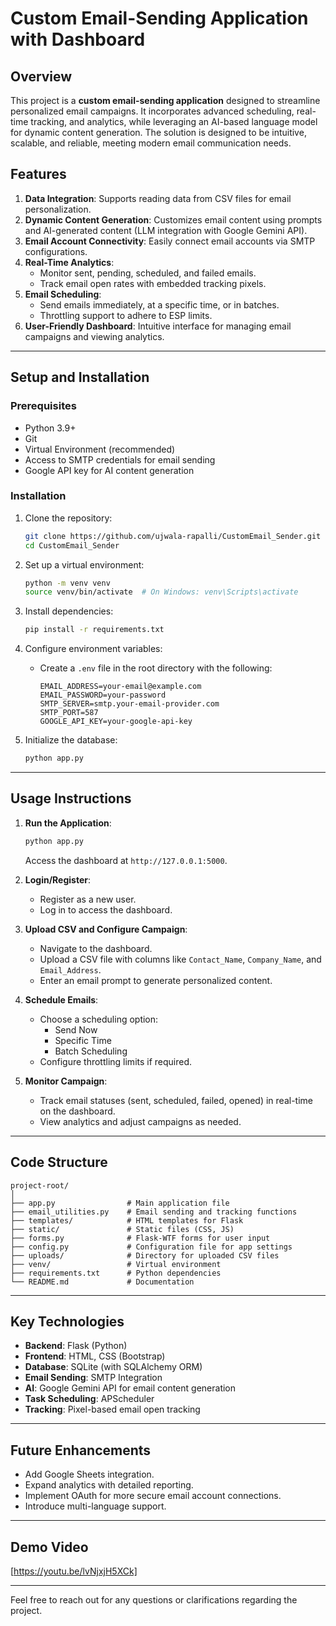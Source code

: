 # Custom Email-Sending Application with Dashboard

## Overview
This project is a **custom email-sending application** designed to streamline personalized email campaigns. It incorporates advanced scheduling, real-time tracking, and analytics, while leveraging an AI-based language model for dynamic content generation. The solution is designed to be intuitive, scalable, and reliable, meeting modern email communication needs.

## Features
1. **Data Integration**: Supports reading data from CSV files for email personalization.
2. **Dynamic Content Generation**: Customizes email content using prompts and AI-generated content (LLM integration with Google Gemini API).
3. **Email Account Connectivity**: Easily connect email accounts via SMTP configurations.
4. **Real-Time Analytics**:
   - Monitor sent, pending, scheduled, and failed emails.
   - Track email open rates with embedded tracking pixels.
5. **Email Scheduling**:
   - Send emails immediately, at a specific time, or in batches.
   - Throttling support to adhere to ESP limits.
6. **User-Friendly Dashboard**: Intuitive interface for managing email campaigns and viewing analytics.

---

## Setup and Installation

### Prerequisites
- Python 3.9+
- Git
- Virtual Environment (recommended)
- Access to SMTP credentials for email sending
- Google API key for AI content generation

### Installation
1. Clone the repository:
   ```bash
   git clone https://github.com/ujwala-rapalli/CustomEmail_Sender.git
   cd CustomEmail_Sender

   ```

2. Set up a virtual environment:
   ```bash
   python -m venv venv
   source venv/bin/activate  # On Windows: venv\Scripts\activate
   ```

3. Install dependencies:
   ```bash
   pip install -r requirements.txt
   ```

4. Configure environment variables:
   - Create a `.env` file in the root directory with the following:
     ```
     EMAIL_ADDRESS=your-email@example.com
     EMAIL_PASSWORD=your-password
     SMTP_SERVER=smtp.your-email-provider.com
     SMTP_PORT=587
     GOOGLE_API_KEY=your-google-api-key
     ```

5. Initialize the database:
   ```bash
   python app.py
   ```

---

## Usage Instructions

1. **Run the Application**:
   ```bash
   python app.py
   ```
   Access the dashboard at `http://127.0.0.1:5000`.

2. **Login/Register**:
   - Register as a new user.
   - Log in to access the dashboard.

3. **Upload CSV and Configure Campaign**:
   - Navigate to the dashboard.
   - Upload a CSV file with columns like `Contact_Name`, `Company_Name`, and `Email_Address`.
   - Enter an email prompt to generate personalized content.

4. **Schedule Emails**:
   - Choose a scheduling option:
     - Send Now
     - Specific Time
     - Batch Scheduling
   - Configure throttling limits if required.

5. **Monitor Campaign**:
   - Track email statuses (sent, scheduled, failed, opened) in real-time on the dashboard.
   - View analytics and adjust campaigns as needed.

---

## Code Structure
```
project-root/
│
├── app.py                # Main application file
├── email_utilities.py    # Email sending and tracking functions
├── templates/            # HTML templates for Flask
├── static/               # Static files (CSS, JS)
├── forms.py              # Flask-WTF forms for user input
├── config.py             # Configuration file for app settings
├── uploads/              # Directory for uploaded CSV files
├── venv/                 # Virtual environment
├── requirements.txt      # Python dependencies
└── README.md             # Documentation
```

---

## Key Technologies
- **Backend**: Flask (Python)
- **Frontend**: HTML, CSS (Bootstrap)
- **Database**: SQLite (with SQLAlchemy ORM)
- **Email Sending**: SMTP Integration
- **AI**: Google Gemini API for email content generation
- **Task Scheduling**: APScheduler
- **Tracking**: Pixel-based email open tracking

---

## Future Enhancements
- Add Google Sheets integration.
- Expand analytics with detailed reporting.
- Implement OAuth for more secure email account connections.
- Introduce multi-language support.

---

## Demo Video
[https://youtu.be/lvNjxjH5XCk]

---


Feel free to reach out for any questions or clarifications regarding the project.

